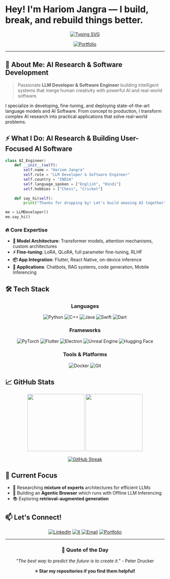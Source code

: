 
# Hey! I'm Hariom Jangra — I build, break, and rebuild things better.





<div align="center">
  
[![Typing SVG](https://readme-typing-svg.demolab.com?font=Fira+Code&size=22&duration=3000&pause=1000&color=89B4FA&center=true&vCenter=true&multiline=true&width=600&height=100&lines=Large+Language+Model+Developer;AI+%26+Machine+Learning+Enthusiast;Building+the+Future+with+AI)](https://git.io/typing-svg)



[![Portfolio](https://img.shields.io/badge/🌐_Portfolio-2563EB?style=for-the-badge&logo=vercel&logoColor=white&labelColor=1e293b)](https://hariomjangra.dev)


</div>

---


## 🎯 About Me: AI Research & Software Development

> Passionate **LLM Developer & Software Engineer** building intelligent systems that merge human creativity with powerful AI and real-world software.

I specialize in developing, fine-tuning, and deploying state-of-the-art language models and AI Software. From concept to production, I transform complex AI research into practical applications that solve real-world problems.

<div align="center">
  

</div>


## ⚡ What I Do: AI Research & Building User-Focused AI Software

```python
class AI_Engineer:
    def __init__(self):
        self.name = "Hariom Jangra"
        self.role = "LLM Developer & Software Engineer"
        self.country = "INDIA"
        self.language_spoken = ["English", "Hindi"]
        self.hobbies = ["Chess", "Cricket"]
    
    def say_hi(self):
        print("Thanks for dropping by! Let's build amazing AI together")

me = LLMDeveloper()
me.say_hi()
```

### 🔥 Core Expertise

- **🧠 Model Architecture**: Transformer models, attention mechanisms, custom architectures
- **⚡ Fine-tuning**: LoRA, QLoRA, full parameter fine-tuning, RLHF
- **📦 App Integration**: Flutter, React Native, on-device inference
- **💬 Applications**: Chatbots, RAG systems, code generation, Mobile Inferencing

## 🛠️ Tech Stack

<div align="center">

### Languages
![Python](https://img.shields.io/badge/Python-3776AB?style=for-the-badge&logo=python&logoColor=white)
![C++](https://img.shields.io/badge/C%2B%2B-00599C?style=for-the-badge&logo=c%2B%2B&logoColor=white)
![Java](https://img.shields.io/badge/Java-ED8B00?style=for-the-badge&logo=openjdk&logoColor=white)
![Swift](https://img.shields.io/badge/Swift-FA7343?style=for-the-badge&logo=swift&logoColor=white)
![Dart](https://img.shields.io/badge/Dart-0175C2?style=for-the-badge&logo=dart&logoColor=white)

### Frameworks
![PyTorch](https://img.shields.io/badge/PyTorch-EE4C2C?style=for-the-badge&logo=pytorch&logoColor=white)
![Flutter](https://img.shields.io/badge/Flutter-02569B?style=for-the-badge&logo=flutter&logoColor=white)
![Electron](https://img.shields.io/badge/Electron-47848F?style=for-the-badge&logo=electron&logoColor=white)
![Unreal Engine](https://img.shields.io/badge/Unreal%20Engine-313131?style=for-the-badge&logo=unrealengine&logoColor=white)
![Hugging Face](https://img.shields.io/badge/🤗_Hugging_Face-FFD21E?style=for-the-badge)

### Tools & Platforms
![Docker](https://img.shields.io/badge/Docker-2496ED?style=for-the-badge&logo=docker&logoColor=white)
![Git](https://img.shields.io/badge/Git-F05032?style=for-the-badge&logo=git&logoColor=white)

</div>

## 📈 GitHub Stats

<div align="center">
  
<img height="180em" src="https://github-readme-stats.vercel.app/api?username=yourusername&show_icons=true&theme=tokyonight&include_all_commits=true&count_private=true"/>
<img height="180em" src="https://github-readme-stats.vercel.app/api/top-langs/?username=yourusername&layout=compact&langs_count=8&theme=tokyonight"/>

</div>

<div align="center">
  
[![GitHub Streak](https://streak-stats.demolab.com/?user=yourusername&theme=tokyonight)](https://git.io/streak-stats)

</div>

## 🎯 Current Focus

- 🔬 Researching **mixture of experts** architectures for efficient LLMs
- 🚀 Building an **Agentic Browser** which runs with Offline LLM Inferencing  
- 📚 Exploring **retrieval-augmented generation**

## 📫 Let's Connect!

<div align="center">

[![LinkedIn](https://img.shields.io/badge/LinkedIn-0077B5?style=for-the-badge&logo=linkedin&logoColor=white)](https://www.linkedin.com/in/hariom-jangra/)
[![X](https://img.shields.io/badge/Twitter-1DA1F2?style=for-the-badge&logo=twitter&logoColor=white)](https://x.com/HariomJangra404)
[![Email](https://img.shields.io/badge/Email-D14836?style=for-the-badge&logo=gmail&logoColor=white)](mailto:hello.hariomjangra@gmail.com)
[![Portfolio](https://img.shields.io/badge/Portfolio-000000?style=for-the-badge&logo=vercel&logoColor=white)](https://hariomjangra.dev/)

</div>

---

<div align="center">

### 💭 Quote of the Day
*"The best way to predict the future is to create it."* - Peter Drucker

**⭐ Star my repositories if you find them helpful!**


